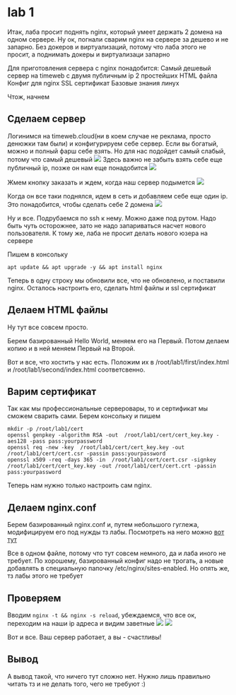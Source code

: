 # lab 1

Итак, лаба просит поднять nginx, который умеет держать 2 домена на одном сервере. Ну ок, погнали сварим nginx на сервере за дешево и не запарно. Без докеров и виртуализаций, потому что лаба этого не просит, а поднимать докеры и виртуализаци запарно 

Для приготовления сервера с nginx понадобится:
Самый дешевый сервер на timeweb с двумя публичным ip
2 простейших HTML файла
Конфиг для nginx
SSL сертификат
Базовые знания линух

Чтож, начнем

## Сделаем сервер

Логинимся на timeweb.cloud(ни в коем случае не реклама, просто денюжки там были) и конфигурируем себе сервер. Если вы богатый, можно и полный фарш себе взять. Но для нас подойдет самый слабый, потому что самый дешевый
![](/lab1/report_img/1.png)
Здесь важно не забыть взять себе еще публичный ip, позже он нам еще понадобится
![](/lab1/report_img/2.png)

Жмем кнопку заказать и ждем, когда наш сервер подымется
![](/lab1/report_img/3.png)

Когда он все таки поднялся, идем в сеть и добавляем себе еще один ip. Это понадобится, чтобы сделать себе 2 домена
![](/lab1/report_img/4.png) 

Ну и все. Подрубаемся по ssh к нему. Можно даже под рутом. Надо быть чуть осторожнее, зато не надо запариваться насчет нового пользователя. К тому же, лаба не просит делать нового юзера на сервере

Пишем в консольку
```
apt update && apt upgrade -y && apt install nginx
```
Теперь в одну строку мы обновили все, что не обновлено, и поставили nginx. Осталось настроить его, сделать html файлы и ssl сертификат

## Делаем HTML файлы

Ну тут все совсем просто.

Берем базированный Hello World, меняем его на Первый. Потом делаем копию и в ней меняем Первый на Второй. 

Вот и все, что хостить у нас есть. Положим их в /root/lab1/first/index.html и /root/lab1/second/index.html соответсвенно. 


## Варим сертификат

Так как мы профессиональные серверовары, то и сертификат мы сможем сварить сами. Берем консольку и пишем

```
mkdir -p /root/lab1/cert
openssl genpkey -algorithm RSA -out  /root/lab1/cert/cert_key.key -aes128 -pass pass:yourpassword
openssl req -new -key  /root/lab1/cert/cert_key.key -out  /root/lab1/cert/cert.csr -passin pass:yourpassword
openssl x509 -req -days 365 -in  /root/lab1/cert/cert.csr -signkey /root/lab1/cert/cert_key.key -out /root/lab1/cert/cert.crt -passin pass:yourpassword
```

Теперь нам нужно только настроить сам nginx.  

## Делаем nginx.conf
Берем базированный nginx.conf и, путем небольшого гуглежа, модифицируем его под нужды тз лабы. Посмотреть на него можно [вот тут](/lab1/nginx.conf)

Все в одном файле, потому что тут совсем немного, да и лаба иного не требует. По хорошему, базированный конфиг надо не трогать, а новые добавлять в специальную папочку /etc/nginx/sites-enabled. Но опять же, тз лабы этого не требует

## Проверяем
Вводим ``nginx -t && nginx -s reload``, убеждаемся, что все ок, переходим на наши ip адреса и видим заветные
![](/lab1/report_img/5.png)
![](/lab1/report_img/6.png)

Вот и все. Ваш сервер работает, а вы - счастливы!

## Вывод

А вывод такой, что ничего тут сложно нет. Нужно лишь правильно читать тз и не делать того, чего не требуют :)

